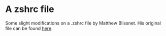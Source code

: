 A zshrc file
============

Some slight modifications on a .zshrc file by Matthew Blissnet.
His original file can be found [here](matt.blissett.me.uk/linux/zsh/zshrc).
